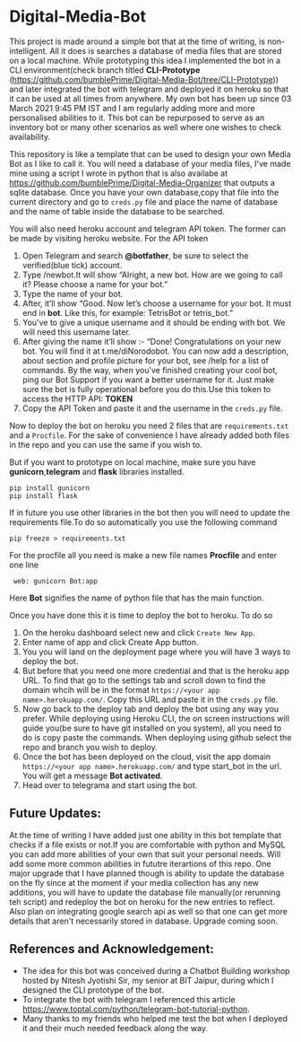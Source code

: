 # Digital-Media-Bot

This project is made around a simple bot that at the time of writing, is non-intelligent. All it does is searches a database of media files that are stored on a local machine. While prototyping this idea I implemented the bot in a CLI environment(check branch titled **CLI-Prototype** (https://github.com/bumblePrime/Digital-Media-Bot/tree/CLI-Prototype)) and later integrated the bot with telegram and deployed it on heroku so that it can be used at all times from anywhere.
My own bot has been up since 03 March 2021 9:45 PM IST and I am regularly adding more and more personalised abilities to it. This bot can be repurposed to serve as an inventory bot or many other scenarios as well where one wishes to check availability.

This repository is like a template that can be used to design your own Media Bot as I like to call it. 
You will need a database of your media files, I've made mine using a script I wrote in python that is also availabe at https://github.com/bumblePrime/Digital-Media-Organizer that outputs a sqlite database. Once you have your own database,copy that file into the current directory and go to `creds.py` file and place the name of database and the name of table inside the database to be searched.


You will also need heroku account and telegram API token. The former can be made by visiting heroku website. 
For the API token
1. Open Telegram and search **@botfather**, be sure to select the verified(blue tick) account.
2. Type /newbot.It will show “Alright, a new bot. How are we going to call it? Please choose a name for your bot.”
3. Type the name of your bot.
4. After, it’ll show “Good. Now let’s choose a username for your bot. It must end in **bot**. Like this, for example: TetrisBot or tetris_bot.”
5. You’ve to give a unique username and it should be ending with bot. We will need this username later.
6. After giving the name it’ll show :-
“Done! Congratulations on your new bot. You will find it at t.me/diNorodobot. You can now add a description, about section and profile picture for your bot, see /help for a list of commands. By the way, when you’ve finished creating your cool bot, ping our Bot Support if you want a better username for it. Just make sure the bot is fully operational before you do this.Use this token to access the HTTP API: **TOKEN**
7. Copy the API Token and paste it and the username in the `creds.py` file.

Now to deploy the bot on heroku you need 2 files that are `requirements.txt` and a `Procfile`.
For the sake of convenience I have already added both files in the repo and you can use the same if you wish to.

But if you want to prototype on local machine, make sure you have **gunicorn**,**telegram** and **flask** libraries installed.
   ```
   pip install gunicorn
   pip install flask
   ```

If in future you use other libraries in the bot then you will need to update the requirements file.To do so automatically you use the following command
   ```
   pip freeze > requirements.txt
   ```

For the procfile all you need is make a new file names **Procfile** and enter one line
   ```
    web: gunicorn Bot:app
   ```
Here **Bot** signifies the name of python file that has the main function.


Once you have done this it is time to deploy the bot to heroku. To do so
1. On the heroku dashboard select new and click `Create New App`.
2. Enter name of app and click Create App button.
3. You you will land on the deployment page where you will have 3 ways to deploy the bot.
4. But before that you need one more credential and that is the heroku app URL. To find that go to the settings tab and scroll down to find the domain whcih will be in the format `https://<your app name>.herokuapp.com/`. Copy this URL and paste it in the `creds.py` file.
5. Now go back to the deploy tab and deploy the bot using any way you prefer. While deploying using Heroku CLI, the on screen instructions will guide you(be sure to have git installed on you system), all you need to do is copy paste the commands. When deploying using github select the repo and branch you wish to deploy.
6. Once the bot has been deployed on the cloud, visit the app domain `https://<your app name>.herokuapp.com/` and type start_bot in the url. You will get a message **Bot activated**.
7. Head over to telegrama and start using the bot.


## Future Updates:
At the time of writing I have added just one ability in this bot template that checks if a file exists or not.If you are comfortable with python and MySQL you can add more abilities of your own that suit your personal needs. Will add some more common abilities in fututre iterartions of this repo.
One major upgrade that I have planned though is ability to update the database on the fly since at the moment if your media collection has any new additions, you will have to update the database file manually(or rerunning teh script) and redeploy the bot on heroku for the new entries to reflect.
Also plan on integrating google search api as well so that one can get more details that aren't necessarily stored in database.
Upgrade coming soon.


## References and Acknowledgement:
- The idea for this bot was conceived during a Chatbot Building workshop hosted by Nitesh Jyotishi Sir, my senior at BIT Jaipur, during which I designed the CLI prototype of the bot.
- To integrate the bot with telegram I referenced this article https://www.toptal.com/python/telegram-bot-tutorial-python.
- Many thanks to my friends who helped me test the bot when I deployed it and their much needed feedback along the way.
